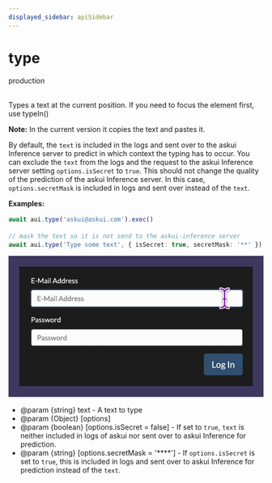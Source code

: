 ```yaml
---
displayed_sidebar: apiSidebar
---
```

# type
<span class="theme-doc-version-badge badge badge--success">production</span><br/><br/>

Types a text at the current position.
If you need to focus the element first, use typeIn()

**Note:** In the current version it copies the text and pastes it.

By default, the `text` is included in the logs and sent over to the askui Inference server to
predict in which context the typing has to occur. You can exclude the `text` from the logs
and the request to the askui Inference server setting `options.isSecret` to `true`.
This should not change the quality of the prediction of the askui Inference server. In this 
case, `options.secretMask` is included in logs and sent over instead of the `text`. 

**Examples:**
```typescript 
await aui.type('askui@askui.com').exec()

// mask the text so it is not send to the askui-inference server
await aui.type('Type some text', { isSecret: true, secretMask: '**' }).exec()
```
![](/img/gif/type.gif)

   * @param \{string} text - A text to type
   * @param \{Object} [options]
   * @param \{boolean} [options.isSecret = false] - If set to `true`, `text` is neither included in
       logs of askui nor sent over to askui Inference for prediction.
   * @param \{string} [options.secretMask = '****'] - If `options.isSecret` is set to `true`, this 
       is included in logs and sent over to askui Inference for prediction instead of the `text`.